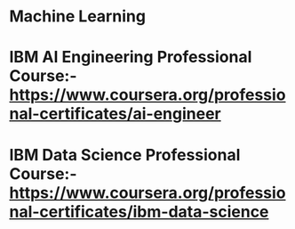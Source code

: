 # Machine Learning
# IBM AI Engineering Professional Course:- https://www.coursera.org/professional-certificates/ai-engineer
# IBM Data Science Professional Course:- https://www.coursera.org/professional-certificates/ibm-data-science
